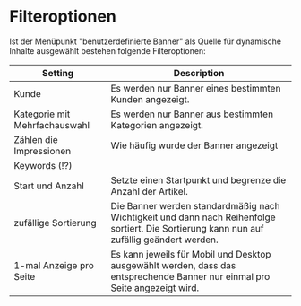 # Filteroptionen

Ist der Menüpunkt "benutzerdefinierte Banner" als Quelle für dynamische Inhalte ausgewählt bestehen folgende Filteroptionen:

| Setting | Description |
| --- | --- |
|Kunde|Es werden nur Banner eines bestimmten Kunden angezeigt.|
|Kategorie mit Mehrfachauswahl|Es werden nur Banner aus bestimmten Kategorien angezeigt.|
|Zählen die Impressionen|Wie häufig wurde der Banner angezeigt|
|Keywords (!?)|
|Start und Anzahl|Setzte einen Startpunkt und begrenze die Anzahl der Artikel.
|zufällige Sortierung| Die Banner werden standardmäßig nach Wichtigkeit und dann nach Reihenfolge sortiert. Die Sortierung kann nun auf zufällig geändert werden.
|1-mal Anzeige pro Seite|Es kann jeweils für Mobil und Desktop ausgewählt werden, dass das entsprechende Banner nur einmal pro Seite angezeigt wird.|
